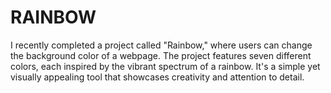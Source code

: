# RAINBOW
I recently completed a project called "Rainbow," where users can change the background color of a webpage. The project features seven different colors, each inspired by the vibrant spectrum of a rainbow. It's a simple yet visually appealing tool that showcases creativity and attention to detail. 

